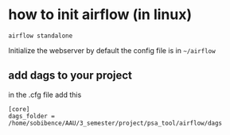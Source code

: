 # how to init airflow (in linux)

```airflow standalone``` 

Initialize the webserver by default the config file is in `~/airflow`

## add dags to your project
in the .cfg file add this
```
[core]
dags_folder = /home/sobibence/AAU/3_semester/project/psa_tool/airflow/dags
```